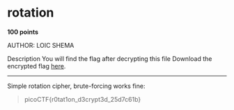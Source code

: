 # rotation

**100 points**

AUTHOR: LOIC SHEMA

Description
You will find the flag after decrypting this file
Download the encrypted flag [here](https://github.com/LeonGurin/picoCTF-2023/blob/main/Cryptography/rotation/encrypted.txt).

___

Simple rotation cipher, brute-forcing works fine:

> picoCTF{r0tat1on_d3crypt3d_25d7c61b}

